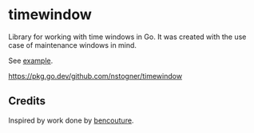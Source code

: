 # timewindow

Library for working with time windows in Go. It was created with the use case of maintenance windows in mind.

See [example](./tod_week_window_test.go).

https://pkg.go.dev/github.com/nstogner/timewindow

## Credits

Inspired by work done by [bencouture](https://github.com/bencouture).
